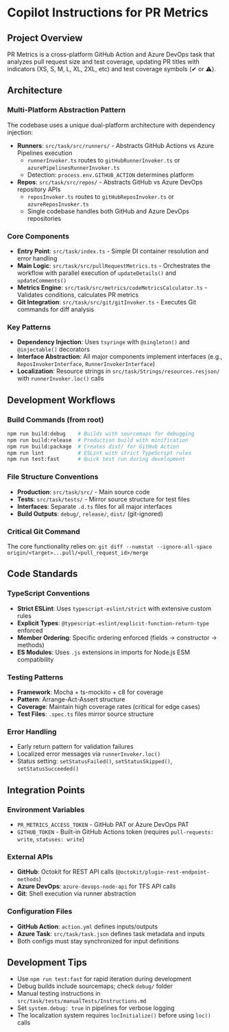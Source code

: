 # Copilot Instructions for PR Metrics

## Project Overview

PR Metrics is a cross-platform GitHub Action and Azure DevOps task that analyzes pull request size and test coverage, updating PR titles with indicators (XS, S, M, L, XL, 2XL, etc) and test coverage symbols (✔ or ⚠️).

## Architecture

### Multi-Platform Abstraction Pattern

The codebase uses a unique dual-platform architecture with dependency injection:

- **Runners**: `src/task/src/runners/` - Abstracts GitHub Actions vs Azure Pipelines execution
  - `runnerInvoker.ts` routes to `gitHubRunnerInvoker.ts` or `azurePipelinesRunnerInvoker.ts`
  - Detection: `process.env.GITHUB_ACTION` determines platform
- **Repos**: `src/task/src/repos/` - Abstracts GitHub vs Azure DevOps repository APIs
  - `reposInvoker.ts` routes to `gitHubReposInvoker.ts` or `azureReposInvoker.ts`
  - Single codebase handles both GitHub and Azure DevOps repositories

### Core Components

- **Entry Point**: `src/task/index.ts` - Simple DI container resolution and error handling
- **Main Logic**: `src/task/src/pullRequestMetrics.ts` - Orchestrates the workflow with parallel execution of `updateDetails()` and `updateComments()`
- **Metrics Engine**: `src/task/src/metrics/codeMetricsCalculator.ts` - Validates conditions, calculates PR metrics
- **Git Integration**: `src/task/src/git/gitInvoker.ts` - Executes Git commands for diff analysis

### Key Patterns

- **Dependency Injection**: Uses `tsyringe` with `@singleton()` and `@injectable()` decorators
- **Interface Abstraction**: All major components implement interfaces (e.g., `ReposInvokerInterface`, `RunnerInvokerInterface`)
- **Localization**: Resource strings in `src/task/Strings/resources.resjson/` with `runnerInvoker.loc()` calls

## Development Workflows

### Build Commands (from root)

```bash
npm run build:debug    # Builds with sourcemaps for debugging
npm run build:release  # Production build with minification
npm run build:package  # Creates dist/ for GitHub Action
npm run lint           # ESLint with strict TypeScript rules
npm run test:fast      # Quick test run during development
```

### File Structure Conventions

- **Production**: `src/task/src/` - Main source code
- **Tests**: `src/task/tests/` - Mirror source structure for test files
- **Interfaces**: Separate `.d.ts` files for all major interfaces
- **Build Outputs**: `debug/`, `release/`, `dist/` (git-ignored)

### Critical Git Command

The core functionality relies on: `git diff --numstat --ignore-all-space origin/<target>...pull/<pull_request_id>/merge`

## Code Standards

### TypeScript Conventions

- **Strict ESLint**: Uses `typescript-eslint/strict` with extensive custom rules
- **Explicit Types**: `@typescript-eslint/explicit-function-return-type` enforced
- **Member Ordering**: Specific ordering enforced (fields → constructor → methods)
- **ES Modules**: Uses `.js` extensions in imports for Node.js ESM compatibility

### Testing Patterns

- **Framework**: Mocha + ts-mockito + c8 for coverage
- **Pattern**: Arrange-Act-Assert structure
- **Coverage**: Maintain high coverage rates (critical for edge cases)
- **Test Files**: `.spec.ts` files mirror source structure

### Error Handling

- Early return pattern for validation failures
- Localized error messages via `runnerInvoker.loc()`
- Status setting: `setStatusFailed()`, `setStatusSkipped()`, `setStatusSucceeded()`

## Integration Points

### Environment Variables

- `PR_METRICS_ACCESS_TOKEN` - GitHub PAT or Azure DevOps PAT
- `GITHUB_TOKEN` - Built-in GitHub Actions token (requires `pull-requests: write`, `statuses: write`)

### External APIs

- **GitHub**: Octokit for REST API calls (`@octokit/plugin-rest-endpoint-methods`)
- **Azure DevOps**: `azure-devops-node-api` for TFS API calls
- **Git**: Shell execution via runner abstraction

### Configuration Files

- **GitHub Action**: `action.yml` defines inputs/outputs
- **Azure Task**: `src/task/task.json` defines task metadata and inputs
- Both configs must stay synchronized for input definitions

## Development Tips

- Use `npm run test:fast` for rapid iteration during development
- Debug builds include sourcemaps; check `debug/` folder
- Manual testing instructions in `src/task/tests/manualTests/Instructions.md`
- Set `system.debug: true` in pipelines for verbose logging
- The localization system requires `locInitialize()` before using `loc()` calls
